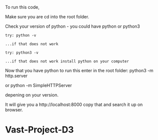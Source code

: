 To run this code,

Make sure you are cd into the root folder.

Check your version of python - you could have python or python3

	try: python -v
	
	...if that does not work

	try: python3 -v

	...if that does not work install python on your computer


Now that you have python to run this enter in the root folder:
 python3 -m http.server

or python -m SimpleHTTPServer

depening on your version.

It will give you a http://localhost:8000 copy that and search it up on browser. 	
# Vast-Project-D3
